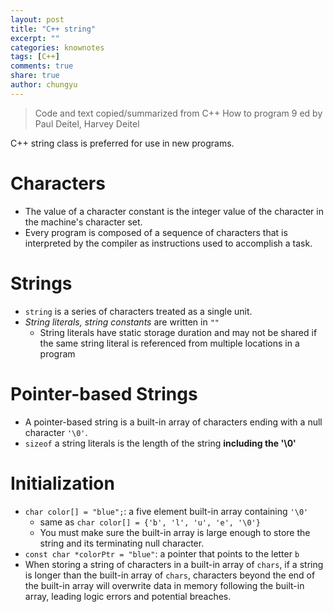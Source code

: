 ```yaml
---
layout: post
title: "C++ string"
excerpt: ""
categories: knownotes
tags: [C++]
comments: true
share: true
author: chungyu
---
```



> Code and text copied/summarized from C++ How to program 9 ed by Paul Deitel, Harvey Deitel


C++ string class is preferred for use in new programs.

# Characters
* The value of a character constant is the integer value of the character in the machine's character set.
* Every program is composed of a sequence of characters that is interpreted by the compiler as instructions used to accomplish a task.

# Strings
* `string` is a series of characters treated as a single unit.
* *String literals, string constants* are written in `""`
  * String literals have static storage duration and may not be shared if the same string literal is referenced from multiple locations in a program

# Pointer-based Strings
* A pointer-based string is a built-in array of characters ending with a null character `'\0'`.
* `sizeof` a string literals is the length of the string **including the '\0'**

# Initialization
* `char color[] = "blue";`: a five element built-in array containing `'\0'`
  * same as `char color[] = {'b', 'l', 'u', 'e', '\0'}`
  * You must make sure the built-in array is large enough to store the string and its terminating null character.
* `const char *colorPtr = "blue"`: a pointer that points to the letter `b`
* When storing a string of characters in a built-in array of `chars`, if a string is longer than the built-in array of `chars`, characters beyond the end of the built-in array will overwrite data in memory following the built-in array, leading logic errors and potential breaches.
